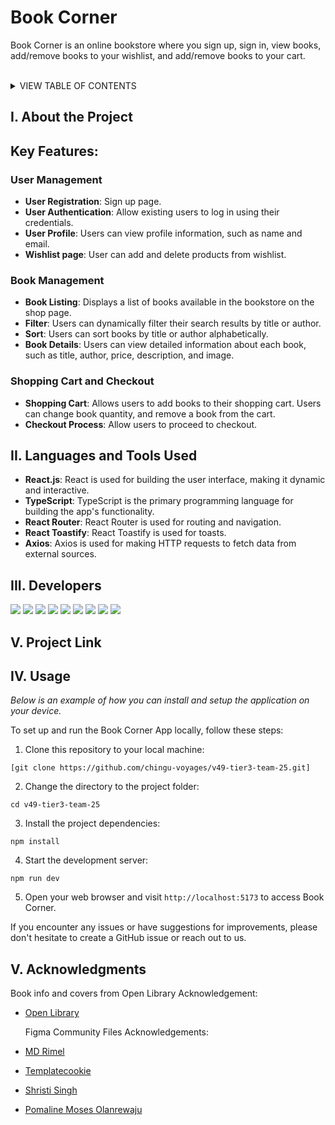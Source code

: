 <h1 id="readme-top">Book Corner</h1>

<p class="header">Book Corner is an online bookstore where you sign up, sign in, view books, add/remove books to your wishlist, and add/remove books to your cart.</p>

</br>

<details>
  <summary>VIEW TABLE OF CONTENTS</summary>
  <ol type="I">
    <li><a href="#about">About the Project</a></li>
    <li><a href="#languages">Technologies Used</a></li>
    <li><a href="#developers">Developers</a></li>
    <li><a href="#project-link">Project Link</a></li>
    <li><a href="#usage">Usage</a></li>
    <li><a href="#pages">Acknowledgments</a></li>
  </ol>
</details>

<h2 id="about">I. About the Project</h2>

## Key Features:

### User Management

- **User Registration**: Sign up page.
- **User Authentication**: Allow existing users to log in using their credentials.
- **User Profile**: Users can view profile information, such as name and email.
- **Wishlist page**: User can add and delete products from wishlist.

### Book Management

- **Book Listing**: Displays a list of books available in the bookstore on the shop page.
- **Filter**: Users can dynamically filter their search results by title or author.
- **Sort**: Users can sort books by title or author alphabetically.
- **Book Details**: Users can view detailed information about each book, such as title, author, price, description, and image.

### Shopping Cart and Checkout

- **Shopping Cart**: Allows users to add books to their shopping cart. Users can change book quantity, and remove a book from the cart.
- **Checkout Process**: Allow users to proceed to checkout.

<h2 id="languages">II. Languages and Tools Used</h2>

- **React.js**: React is used for building the user interface, making it dynamic and interactive.
- **TypeScript**: TypeScript is the primary programming language for building the app's functionality.
- **React Router**: React Router is used for routing and navigation.
- **React Toastify**: React Toastify is used for toasts.
- **Axios**: Axios is used for making HTTP requests to fetch data from external sources.

<h2 id="developers">III. Developers</h2>
<a href="https://github.com/dickymr"><img src="https://img.shields.io/badge/dickymr-%23121011.svg?&style=for-the-badge&logo=github&logoColor=white"></a> <a href="https://www.linkedin.com/in/dickymr"><img src="https://img.shields.io/badge/dickymr-0077B5?style=for-the-badge&logo=linkedin&logoColor=white"></a> <a href="https://github.com/atmaxstar"><img src="https://img.shields.io/badge/Ivor-%23121011.svg?&style=for-the-badge&logo=github&logoColor=white"></a> <a href="https://www.linkedin.com/in/atsutoshi"><img src="https://img.shields.io/badge/Ivor-0077B5?style=for-the-badge&logo=linkedin&logoColor=white"></a> <a href="https://github.com/jeisaRaja"><img src="https://img.shields.io/badge/Jeisa-%23121011.svg?&style=for-the-badge&logo=github&logoColor=white"></a> <a href="https://www.linkedin.com/in/jeisatarigan/"><img src="https://img.shields.io/badge/jeisa-0077B5?style=for-the-badge&logo=linkedin&logoColor=white"></a> <a href="https://github.com/jessabc"><img src="https://img.shields.io/badge/jessabc-%23121011.svg?&style=for-the-badge&logo=github&logoColor=white"></a> <a href="https://github.com/ShehrozAkbar"><img src="https://img.shields.io/badge/shehroz-%23121011.svg?&style=for-the-badge&logo=github&logoColor=white"></a> <a href="https://www.linkedin.com/in/shehrozakbar"><img src="https://img.shields.io/badge/shehroz-0077B5?style=for-the-badge&logo=linkedin&logoColor=white"></a>

<h2 id="project-link">V. Project Link</h2>

<h2 id="usage">IV. Usage</h2>

_Below is an example of how you can install and setup the application on your device._

To set up and run the Book Corner App locally, follow these steps:

1. Clone this repository to your local machine:

```
[git clone https://github.com/chingu-voyages/v49-tier3-team-25.git]
```

2. Change the directory to the project folder:

```
cd v49-tier3-team-25
```

3. Install the project dependencies:

```
npm install
```

4. Start the development server:

```
npm run dev
```

5. Open your web browser and visit `http://localhost:5173` to access Book Corner.


If you encounter any issues or have suggestions for improvements, please don't hesitate to create a GitHub issue or reach out to us.


<h2 id="pages">V. Acknowledgments</h2>

Book info and covers from Open Library Acknowledgement:
- [Open Library](https://openlibrary.org/dev/docs/api/covers)
   
  Figma Community Files Acknowledgements:
- [MD Rimel](https://www.figma.com/community/file/1219312065205187851)
- [Templatecookie](https://www.figma.com/community/file/1271751279140741643/clicon-ecommerce-marketplace-website-figma-template-community?searchSessionId=lw5puqu4-tt7lc69ffa)
- [Shristi Singh](https://www.figma.com/community/file/1307034280604606485/admin-dashboard-e-commerce-design)
- [Pomaline Moses Olanrewaju](https://www.figma.com/community/file/1232451162003418746/evaly-e-commerce-dashboard)

   
          

